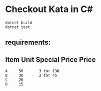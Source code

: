 # Checkout Kata in C#

```
dotnet build
dotnet test
```

## requirements:

Item   Unit      Special
         Price     Price
  --------------------------
    A     50       3 for 130
    B     30       2 for 45
    C     20
    D     15
 
